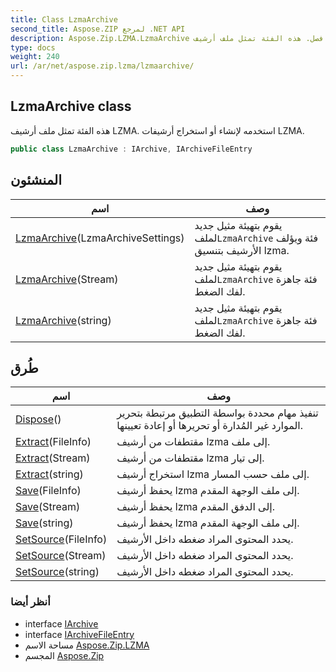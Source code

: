 ```yaml
---
title: Class LzmaArchive
second_title: Aspose.ZIP لمرجع .NET API
description: Aspose.Zip.LZMA.LzmaArchive فصل. هذه الفئة تمثل ملف أرشيف LZMA. استخدمه لإنشاء أو استخراج أرشيفات LZMA.
type: docs
weight: 240
url: /ar/net/aspose.zip.lzma/lzmaarchive/
---
```

## LzmaArchive class

هذه الفئة تمثل ملف أرشيف LZMA. استخدمه لإنشاء أو استخراج أرشيفات LZMA.

```csharp
public class LzmaArchive : IArchive, IArchiveFileEntry
```

## المنشئون

| اسم | وصف |
| --- | --- |
| [LzmaArchive](lzmaarchive/#constructor)(LzmaArchiveSettings) | يقوم بتهيئة مثيل جديد لملف`LzmaArchive` فئة ويؤلف الأرشيف بتنسيق lzma. |
| [LzmaArchive](lzmaarchive/#constructor_1)(Stream) | يقوم بتهيئة مثيل جديد لملف`LzmaArchive` فئة جاهزة لفك الضغط. |
| [LzmaArchive](lzmaarchive/#constructor_2)(string) | يقوم بتهيئة مثيل جديد لملف`LzmaArchive` فئة جاهزة لفك الضغط. |

## طُرق

| اسم | وصف |
| --- | --- |
| [Dispose](../../aspose.zip.lzma/lzmaarchive/dispose/)() | تنفيذ مهام محددة بواسطة التطبيق مرتبطة بتحرير الموارد غير المُدارة أو تحريرها أو إعادة تعيينها. |
| [Extract](../../aspose.zip.lzma/lzmaarchive/extract/#extract)(FileInfo) | مقتطفات من أرشيف lzma إلى ملف. |
| [Extract](../../aspose.zip.lzma/lzmaarchive/extract/#extract_1)(Stream) | مقتطفات من أرشيف lzma إلى تيار. |
| [Extract](../../aspose.zip.lzma/lzmaarchive/extract/#extract_2)(string) | استخراج أرشيف lzma إلى ملف حسب المسار. |
| [Save](../../aspose.zip.lzma/lzmaarchive/save/#save)(FileInfo) | يحفظ أرشيف lzma إلى ملف الوجهة المقدم. |
| [Save](../../aspose.zip.lzma/lzmaarchive/save/#save_1)(Stream) | يحفظ أرشيف lzma إلى الدفق المقدم. |
| [Save](../../aspose.zip.lzma/lzmaarchive/save/#save_2)(string) | يحفظ أرشيف lzma إلى ملف الوجهة المقدم. |
| [SetSource](../../aspose.zip.lzma/lzmaarchive/setsource/#setsource)(FileInfo) | يحدد المحتوى المراد ضغطه داخل الأرشيف. |
| [SetSource](../../aspose.zip.lzma/lzmaarchive/setsource/#setsource_1)(Stream) | يحدد المحتوى المراد ضغطه داخل الأرشيف. |
| [SetSource](../../aspose.zip.lzma/lzmaarchive/setsource/#setsource_2)(string) | يحدد المحتوى المراد ضغطه داخل الأرشيف. |

### أنظر أيضا

* interface [IArchive](../../aspose.zip/iarchive/)
* interface [IArchiveFileEntry](../../aspose.zip/iarchivefileentry/)
* مساحة الاسم [Aspose.Zip.LZMA](../../aspose.zip.lzma/)
* المجسم [Aspose.Zip](../../)


